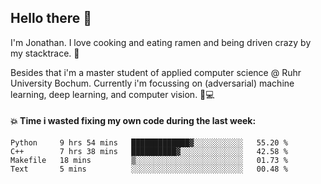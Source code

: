 ## Hello there 👋

I'm Jonathan. I love cooking and eating ramen and being driven crazy by my stacktrace. 🍜

Besides that i'm a master student of applied computer science @ Ruhr University Bochum. 
Currently i'm focussing on (adversarial) machine learning, deep learning, and computer vision. 🔬💻

#### 💥 Time i wasted fixing my own code during the last week:

<!--START_SECTION:waka-->

```text
Python     9 hrs 54 mins   █████████████▓░░░░░░░░░░░   55.20 %
C++        7 hrs 38 mins   ██████████▓░░░░░░░░░░░░░░   42.58 %
Makefile   18 mins         ▒░░░░░░░░░░░░░░░░░░░░░░░░   01.73 %
Text       5 mins          ░░░░░░░░░░░░░░░░░░░░░░░░░   00.48 %
```

<!--END_SECTION:waka-->
